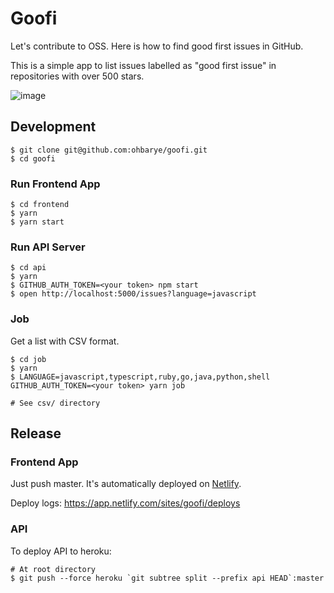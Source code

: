# Goofi

Let's contribute to OSS. Here is how to find good first issues in GitHub.

This is a simple app to list issues labelled as "good first issue" in repositories with over 500 stars.

![image](https://user-images.githubusercontent.com/1811616/42136471-fee7003e-7d96-11e8-8580-9da1532bdb28.png)

## Development

```shell
$ git clone git@github.com:ohbarye/goofi.git
$ cd goofi
```

### Run Frontend App

```shell
$ cd frontend
$ yarn
$ yarn start
```

### Run API Server

```shell
$ cd api
$ yarn
$ GITHUB_AUTH_TOKEN=<your token> npm start
$ open http://localhost:5000/issues?language=javascript
```

### Job

Get a list with CSV format.

```shell
$ cd job
$ yarn
$ LANGUAGE=javascript,typescript,ruby,go,java,python,shell GITHUB_AUTH_TOKEN=<your token> yarn job

# See csv/ directory
```

## Release

### Frontend App

Just push master. It's automatically deployed on [Netlify](https://app.netlify.com/).

Deploy logs: https://app.netlify.com/sites/goofi/deploys

### API

To deploy API to heroku:

```shell
# At root directory
$ git push --force heroku `git subtree split --prefix api HEAD`:master
```
